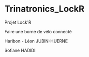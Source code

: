 # Trinatronics_LockR
 Projet Lock'R

 Faire une borne de vélo connecté

 Haribon - Léon JUBIN-HUERNE
 
 Sofiane HADIDI

